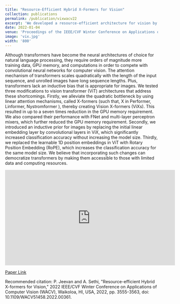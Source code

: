 ```yaml
---
title: "Resource-Efficient Hybrid X-Formers for Vision"
collection: publications
permalink: /publication/vixwacv22
excerpt: 'We developed a resource-efficient architecture for vision by making three modifications on ViT to address their shortcomings, which significantly improved their performance and made them more accessible.'
date: 2022-01-04
venue: 'Proceedings of the IEEE/CVF Winter Conference on Applications of Computer Vision (WACV), Waikoloa, HI, USA'
image: 'vix.jpg'
width: '800'
---
```

Although transformers have become the neural architectures of choice for natural language processing, they require orders of magnitude more training data, GPU memory, and computations in order to compete with convolutional neural networks for computer vision. The attention mechanism of transformers scales quadratically with the length of the input sequence, and unrolled images have long sequence lengths. Plus, transformers lack an inductive bias that is appropriate for images. We tested three modifications to vision transformer (ViT) architectures that address these shortcomings. Firstly, we alleviate the quadratic bottleneck by using linear attention mechanisms, called X-formers (such that, X in Performer, Linformer, Nystromformer ), thereby creating Vision X-formers (ViXs). This resulted in up to a seven times reduction in the GPU memory requirement. We also compared their performance with FNet and multi-layer perceptron mixers, which further reduced the GPU memory requirement. Secondly, we introduced an inductive prior for images by replacing the initial linear embedding layer by convolutional layers in ViX, which significantly increased classification accuracy without increasing the model size. Thirdly, we replaced the learnable 1D position embeddings in ViT with Rotary Position Embedding (RoPE), which increases the classification accuracy for the same model size. We believe that incorporating such changes can democratize transformers by making them accessible to those with limited data and computing resources.

<iframe width="560" height="315" src="https://www.youtube.com/embed/J8ooadqugZU?si=GKNBkYaHTnSLE4VA" title="YouTube video player" frameborder="0" allow="accelerometer; autoplay; clipboard-write; encrypted-media; gyroscope; picture-in-picture; web-share" allowfullscreen></iframe>

[Paper Link](https://openaccess.thecvf.com/content/WACV2022/papers/Jeevan_Resource-Efficient_Hybrid_X-Formers_for_Vision_WACV_2022_paper.pdf)

Recommended citation: P. Jeevan and A. Sethi, "Resource-efficient Hybrid X-formers for Vision," 2022 IEEE/CVF Winter Conference on Applications of Computer Vision (WACV), Waikoloa, HI, USA, 2022, pp. 3555-3563, doi: 10.1109/WACV51458.2022.00361.